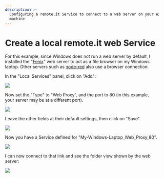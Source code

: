 ```yaml
---
description: >-
  Configuring a remote.it Service to connect to a web server on your Windows
  machine
---
```


# Create a local remote.it web Service

For this example, since Windows does not run a web server by default, I installed the "[Fenix](http://fenixwebserver.com/)" web server to act as a file browser on my Windows laptop.  Other servers such as [node-red](https://nodered.org/) also use a browser connection.

In the "Local Services" panel, click on "Add":

![](https://remot3it.zendesk.com/hc/article_attachments/360018011772/mceclip18.png)

Now set the "Type" to "Web Proxy", and the port to 80 \(in this example, your server may be at a different port\).

![](https://remot3it.zendesk.com/hc/article_attachments/360018011872/mceclip19.png)

Leave the other fields at their default settings, then click on "Save".

![](https://remot3it.zendesk.com/hc/article_attachments/360018011952/mceclip20.png)

Now you have a Service defined for "My-Windows-Laptop\_Web\_Proxy\_80".

![](https://remot3it.zendesk.com/hc/article_attachments/360018011992/mceclip21.png)

I can now connect to that link and see the folder view shown by the web server:

![](https://remot3it.zendesk.com/hc/article_attachments/360017894911/mceclip22.png)


